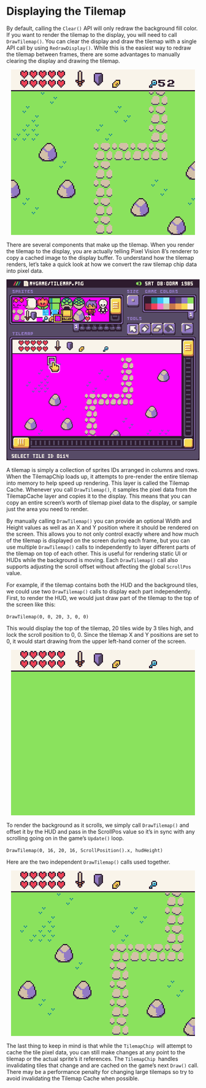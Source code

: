 # Displaying the Tilemap

By default, calling the `Clear()` API will only redraw the background fill color. If you want to render the tilemap to the display, you will need to call `DrawTilemap()`. You can clear the display and draw the tilemap with a single API call by using `RedrawDisplay()`. While this is the easiest way to redraw the tilemap between frames, there are some advantages to manually clearing the display and drawing the tilemap.

<p style="text-align:center"><img src="images/DisplayingTheTilemap_image_0.png" /></p>

There are several components that make up the tilemap. When you render the tilemap to the display, you are actually telling Pixel Vision 8’s renderer to copy a cached image to the display buffer. To understand how the tilemap renders, let’s take a quick look at how we convert the raw tilemap chip data into pixel data.

<p style="text-align:center"><img src="images/DisplayingTheTilemap_image_1.png" /></p>

A tilemap is simply a collection of sprites IDs arranged in columns and rows. When the TilemapChip loads up, it attempts to pre-render the entire tilemap into memory to help speed up rendering. This layer is called the Tilemap Cache. Whenever you call `DrawTilemap()`, it samples the pixel data from the TilemapCache layer and copies it to the display. This means that you can copy an entire screen’s worth of tilemap pixel data to the display, or sample just the area you need to render.

By manually calling `DrawTilemap()` you can provide an optional Width and Height values as well as an X and Y position where it should be rendered on the screen. This allows you to not only control exactly where and how much of the tilemap is displayed on the screen during each frame, but you can use multiple `DrawTilemap()` calls to independently to layer different parts of the tilemap on top of each other. This is useful for rendering static UI or HUDs while the background is moving. Each `DrawTilemap()` call also supports adjusting the scroll offset without affecting the global `ScrollPos` value. 

For example, if the tilemap contains both the HUD and the background tiles, we could use two `DrawTilemap()` calls to display each part independently. First, to render the HUD, we would just draw part of the tilemap to the top of the screen like this:

`DrawTilemap(0, 0, 20, 3, 0, 0)`

This would display the top of the tilemap, 20 tiles wide by 3 tiles high, and lock the scroll position to 0, 0. Since the tilemap X and Y positions are set to 0, it would start drawing from the upper left-hand corner of the screen.

<p style="text-align:center"><img src="images/DisplayingTheTilemap_image_2.png" /></p>

To render the background as it scrolls, we simply call `DrawTilemap()` and offset it by the HUD and pass in the ScrollPos value so it’s in sync with any scrolling going on in the game’s `Update()` loop.

`DrawTilemap(0, 16, 20, 16, ScrollPosition().x, hudHeight)`

Here are the two independent `DrawTilemap()` calls used together.

<p style="text-align:center"><img src="images/DisplayingTheTilemap_image_3.png" /></p>

The last thing to keep in mind is that while the `TilemapChip `will attempt to cache the tile pixel data, you can still make changes at any point to the tilemap or the actual sprite’s it references. The `TilemapChip `handles invalidating tiles that change and are cached on the game’s next `Draw()` call. There may be a performance penalty for changing large tilemaps so try to avoid invalidating the Tilemap Cache when possible.



